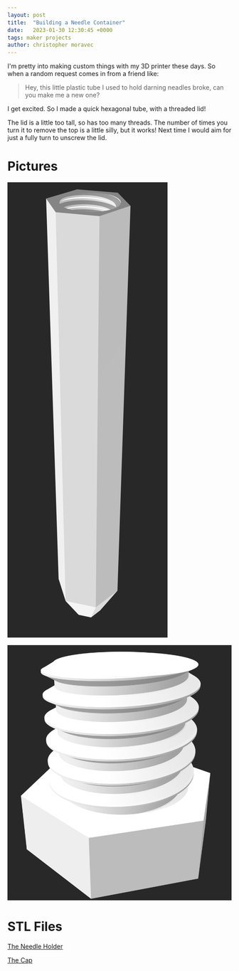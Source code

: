 ```yaml
---
layout: post
title:  "Building a Needle Container"
date:   2023-01-30 12:30:45 +0000
tags: maker projects 
author: christopher moravec
---
```


I'm pretty into making custom things with my 3D printer these days. So when a random request comes in from a friend like:

> Hey, this little plastic tube I used to hold darning neadles broke, can you make me a new one?

I get excited. So I made a quick hexagonal tube, with a threaded lid!

The lid is a little too tall, so has too many threads. The number of times you turn it to remove the top is a little silly, but it works! Next time I would aim for just a fully turn to unscrew the lid.

# Pictures

![The Needle Holder](/assets/images/needle-container/Needle.png)

![The Cap](/assets/images/needle-container/NeedleTop.png)

# STL Files

[The Needle Holder](/assets/images/needle-container/Needle.stl)

[The Cap](/assets/images/needle-container/NeedleTop.stl)